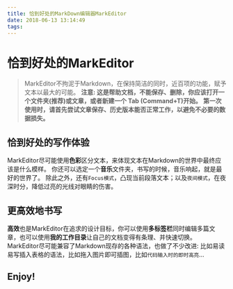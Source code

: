 ```yaml
---
title: 恰到好处的MarkDown编辑器MarkEditor
date: 2018-06-13 13:14:49
tags:
---
```

# 恰到好处的MarkEditor
> MarkEditor不拘泥于Markdown，在保持简洁的同时，近百项的功能，赋予文本以最大的可能。
> **注意: 这是帮助文档，不能保存、删除，你应该打开一个文件夹(推荐)或文章，或者新建一个 Tab (Command+T)开始。**
> **第一次使用时，请首先尝试文章保存、历史版本能否正常工作，以避免不必要的数据损失。**

## 恰到好处的写作体验
MarkEditor尽可能使用**色彩**区分文本，来体现文本在Markdown的世界中最终应该是什么模样。
你还可以选定一个**音乐**文件夹，书写的时候，音乐响起，就是最好的世界了。
除此之外，还有`Focus模式`，凸现当前段落文本；以及`夜间模式`，在夜深时分，降低过亮的光线对眼睛的伤害。

## 更高效地书写
**高效**也是MarkEditor在追求的设计目标，你可以使用**多标签栏**同时编辑多篇文章，也可以使用**我的工作目录**让自己的文档变得有条理、并快速切换。
MarkEditor尽可能兼容了Markdown现存的各种语法，也做了不少改进: 比如易读易写插入表格的语法，比如拖入图片即可插图，比如`代码输入时的即时高亮`...

## Enjoy!
